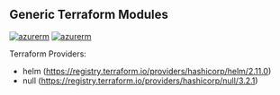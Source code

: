 ## Generic Terraform Modules
[![azurerm](https://img.shields.io/badge/helm-2.11.0-green)](https://registry.terraform.io/providers/hashicorp/helm/2.11.0)
[![azurerm](https://img.shields.io/badge/null-3.2.1-green)](https://registry.terraform.io/providers/hashicorp/null/3.2.1) 

Terraform Providers:
- helm (https://registry.terraform.io/providers/hashicorp/helm/2.11.0)
- null (https://registry.terraform.io/providers/hashicorp/null/3.2.1)
